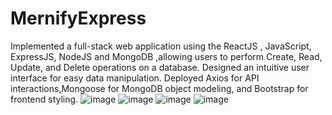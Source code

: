 # MernifyExpress
Implemented a full-stack web application using the ReactJS , JavaScript, ExpressJS, NodeJS and MongoDB
,allowing users to perform Create, Read, Update, and Delete operations on a database.
Designed an intuitive user interface for easy data manipulation. Deployed Axios for API interactions,Mongoose for
MongoDB object modeling, and Bootstrap for frontend styling.
![image](https://github.com/SANCHAYA11/MernifyExpress/assets/66821486/d2a5b7e2-b324-452d-8214-1ed3da608156)
![image](https://github.com/SANCHAYA11/MernifyExpress/assets/66821486/0e6e7487-6d04-4d2d-94ec-a89ef275ddcc)
![image](https://github.com/SANCHAYA11/MernifyExpress/assets/66821486/e513fa82-c5a8-4052-a612-a3cc19a47182)
![image](https://github.com/SANCHAYA11/MernifyExpress/assets/66821486/4792250b-5780-4833-bba8-a78b8d956a2d)

